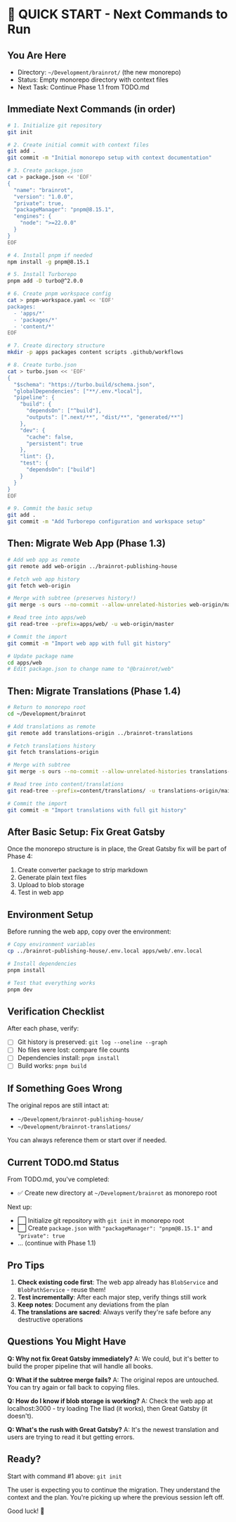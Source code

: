 # 🚀 QUICK START - Next Commands to Run

## You Are Here
- Directory: `~/Development/brainrot/` (the new monorepo)
- Status: Empty monorepo directory with context files
- Next Task: Continue Phase 1.1 from TODO.md

## Immediate Next Commands (in order)

```bash
# 1. Initialize git repository
git init

# 2. Create initial commit with context files
git add .
git commit -m "Initial monorepo setup with context documentation"

# 3. Create package.json
cat > package.json << 'EOF'
{
  "name": "brainrot",
  "version": "1.0.0",
  "private": true,
  "packageManager": "pnpm@8.15.1",
  "engines": {
    "node": ">=22.0.0"
  }
}
EOF

# 4. Install pnpm if needed
npm install -g pnpm@8.15.1

# 5. Install Turborepo
pnpm add -D turbo@^2.0.0

# 6. Create pnpm workspace config
cat > pnpm-workspace.yaml << 'EOF'
packages:
  - 'apps/*'
  - 'packages/*'
  - 'content/*'
EOF

# 7. Create directory structure
mkdir -p apps packages content scripts .github/workflows

# 8. Create turbo.json
cat > turbo.json << 'EOF'
{
  "$schema": "https://turbo.build/schema.json",
  "globalDependencies": ["**/.env.*local"],
  "pipeline": {
    "build": {
      "dependsOn": ["^build"],
      "outputs": [".next/**", "dist/**", "generated/**"]
    },
    "dev": {
      "cache": false,
      "persistent": true
    },
    "lint": {},
    "test": {
      "dependsOn": ["build"]
    }
  }
}
EOF

# 9. Commit the basic setup
git add .
git commit -m "Add Turborepo configuration and workspace setup"
```

## Then: Migrate Web App (Phase 1.3)

```bash
# Add web app as remote
git remote add web-origin ../brainrot-publishing-house

# Fetch web app history
git fetch web-origin

# Merge with subtree (preserves history!)
git merge -s ours --no-commit --allow-unrelated-histories web-origin/master

# Read tree into apps/web
git read-tree --prefix=apps/web/ -u web-origin/master

# Commit the import
git commit -m "Import web app with full git history"

# Update package name
cd apps/web
# Edit package.json to change name to "@brainrot/web"
```

## Then: Migrate Translations (Phase 1.4)

```bash
# Return to monorepo root
cd ~/Development/brainrot

# Add translations as remote
git remote add translations-origin ../brainrot-translations

# Fetch translations history
git fetch translations-origin

# Merge with subtree
git merge -s ours --no-commit --allow-unrelated-histories translations-origin/main

# Read tree into content/translations
git read-tree --prefix=content/translations/ -u translations-origin/main

# Commit the import
git commit -m "Import translations with full git history"
```

## After Basic Setup: Fix Great Gatsby

Once the monorepo structure is in place, the Great Gatsby fix will be part of Phase 4:

1. Create converter package to strip markdown
2. Generate plain text files
3. Upload to blob storage
4. Test in web app

## Environment Setup

Before running the web app, copy over the environment:

```bash
# Copy environment variables
cp ../brainrot-publishing-house/.env.local apps/web/.env.local

# Install dependencies
pnpm install

# Test that everything works
pnpm dev
```

## Verification Checklist

After each phase, verify:
- [ ] Git history is preserved: `git log --oneline --graph`
- [ ] No files were lost: compare file counts
- [ ] Dependencies install: `pnpm install`
- [ ] Build works: `pnpm build`

## If Something Goes Wrong

The original repos are still intact at:
- `~/Development/brainrot-publishing-house/`
- `~/Development/brainrot-translations/`

You can always reference them or start over if needed.

## Current TODO.md Status

From TODO.md, you've completed:
- ✅ Create new directory at `~/Development/brainrot` as monorepo root

Next up:
- ⬜ Initialize git repository with `git init` in monorepo root
- ⬜ Create `package.json` with `"packageManager": "pnpm@8.15.1"` and `"private": true`
- ... (continue with Phase 1.1)

## Pro Tips

1. **Check existing code first**: The web app already has `BlobService` and `BlobPathService` - reuse them!
2. **Test incrementally**: After each major step, verify things still work
3. **Keep notes**: Document any deviations from the plan
4. **The translations are sacred**: Always verify they're safe before any destructive operations

## Questions You Might Have

**Q: Why not fix Great Gatsby immediately?**
A: We could, but it's better to build the proper pipeline that will handle all books.

**Q: What if the subtree merge fails?**
A: The original repos are untouched. You can try again or fall back to copying files.

**Q: How do I know if blob storage is working?**
A: Check the web app at localhost:3000 - try loading The Iliad (it works), then Great Gatsby (it doesn't).

**Q: What's the rush with Great Gatsby?**
A: It's the newest translation and users are trying to read it but getting errors.

## Ready?

Start with command #1 above: `git init`

The user is expecting you to continue the migration. They understand the context and the plan. You're picking up where the previous session left off.

Good luck! 🚀
